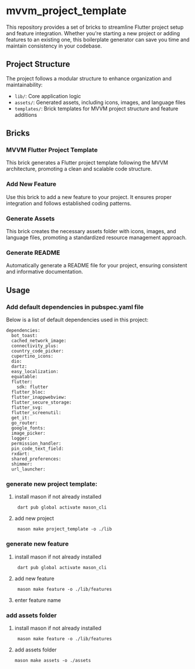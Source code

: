 # mvvm_project_template


This repository provides a set of bricks to streamline Flutter project setup and feature integration. Whether you're starting a new project or adding features to an existing one, this boilerplate generator can save you time and maintain consistency in your codebase.

## Project Structure

The project follows a modular structure to enhance organization and maintainability:

- `lib/`: Core application logic
- `assets/`: Generated assets, including icons, images, and language files
- `templates/`: Brick templates for MVVM project structure and feature additions

## Bricks

### MVVM Flutter Project Template

This brick generates a Flutter project template following the MVVM architecture, promoting a clean and scalable code structure.

### Add New Feature

Use this brick to add a new feature to your project. It ensures proper integration and follows established coding patterns.

### Generate Assets

This brick creates the necessary assets folder with icons, images, and language files, promoting a standardized resource management approach.

### Generate README

Automatically generate a README file for your project, ensuring consistent and informative documentation.


## Usage 
### Add default dependencies in pubspec.yaml file

Below is a list of default dependencies used in this project:
```shell
dependencies:
  bot_toast:
  cached_network_image:
  connectivity_plus:
  country_code_picker:
  cupertino_icons:
  dio:
  dartz:
  easy_localization:
  equatable:
  flutter:
    sdk: flutter
  flutter_bloc:
  flutter_inappwebview:
  flutter_secure_storage:
  flutter_svg:
  flutter_screenutil:
  get_it:
  go_router:
  google_fonts:
  image_picker:
  logger:
  permission_handler:
  pin_code_text_field:
  rxdart:
  shared_preferences:
  shimmer:
  url_launcher:
```
### generate new project template:

1. install mason if not already installed
   ```shell
    dart pub global activate mason_cli
   ```
2. add new project
   ```shell
    mason make project_template -o ./lib
   ```

### generate new feature
1. install mason if not already installed
   ```shell
    dart pub global activate mason_cli
   ```
2. add new feature
   ```shell
    mason make feature -o ./lib/features
   ```
3. enter feature name 

### add assets folder

1. install mason if not already installed
   ```shell
    mason make feature -o ./lib/features
   ```
   
2. add assets folder
    ```shell
    mason make assets -o ./assets
    ```
